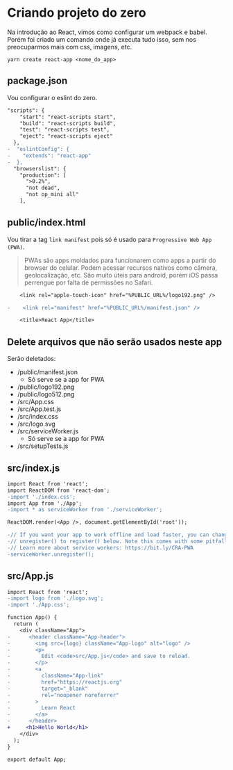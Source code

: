 # Criando projeto do zero

Na introdução ao React, vimos como configurar um webpack e babel. Porém foi
criado um comando onde já executa tudo isso, sem nos preocuparmos mais com css,
imagens, etc.

`yarn create react-app <nome_do_app>`

## package.json

Vou configurar o eslint do zero.

```diff
"scripts": {
    "start": "react-scripts start",
    "build": "react-scripts build",
    "test": "react-scripts test",
    "eject": "react-scripts eject"
  },
-  "eslintConfig": {
-    "extends": "react-app"
-  },
  "browserslist": {
    "production": [
      ">0.2%",
      "not dead",
      "not op_mini all"
    ],
```

## public/index.html

Vou tirar a tag `link manifest` pois só é usado para
`Progressive Web App (PWA)`.

> PWAs são apps moldados para funcionarem como apps a partir do browser do
> celular. Podem acessar recursos nativos como câmera, geolocalização, etc. São
> muito úteis para android, porém iOS passa perrengue por falta de permissões no
> Safari.

```diff
    <link rel="apple-touch-icon" href="%PUBLIC_URL%/logo192.png" />

-    <link rel="manifest" href="%PUBLIC_URL%/manifest.json" />

    <title>React App</title>
```

## Delete arquivos que não serão usados neste app

Serão deletados:

- /public/manifest.json
  - Só serve se a app for PWA
- /public/logo192.png
- /public/logo512.png
- /src/App.css
- /src/App.test.js
- /src/index.css
- /src/logo.svg
- /src/serviceWorker.js
  - Só serve se a app for PWA
- /src/setupTests.js

## src/index.js

```diff
import React from 'react';
import ReactDOM from 'react-dom';
-import './index.css';
import App from './App';
-import * as serviceWorker from './serviceWorker';

ReactDOM.render(<App />, document.getElementById('root'));

-// If you want your app to work offline and load faster, you can change
-// unregister() to register() below. Note this comes with some pitfalls.
-// Learn more about service workers: https://bit.ly/CRA-PWA
-serviceWorker.unregister();
```

## src/App.js

```diff
import React from 'react';
-import logo from './logo.svg';
-import './App.css';

function App() {
  return (
    <div className="App">
-      <header className="App-header">
-        <img src={logo} className="App-logo" alt="logo" />
-        <p>
-          Edit <code>src/App.js</code> and save to reload.
-        </p>
-        <a
-          className="App-link"
-          href="https://reactjs.org"
-          target="_blank"
-          rel="noopener noreferrer"
-        >
-          Learn React
-        </a>
-      </header>
+     <h1>Hello World</h1>
    </div>
  );
}

export default App;
```
